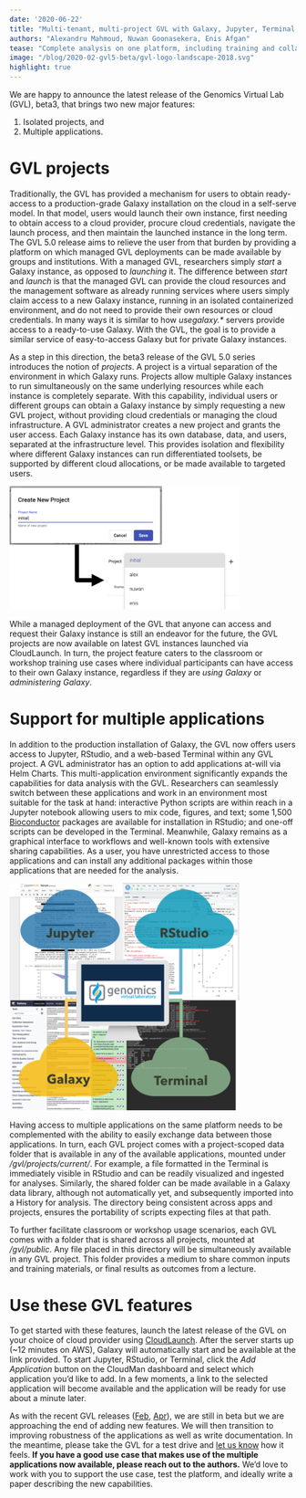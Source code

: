 ```yaml
---
date: '2020-06-22'
title: "Multi-tenant, multi-project GVL with Galaxy, Jupyter, Terminal, and RStudio"
authors: "Alexandru Mahmoud, Nuwan Goonasekera, Enis Afgan"
tease: "Complete analysis on one platform, including training and collaboration"
image: "/blog/2020-02-gvl5-beta/gvl-logo-landscape-2018.svg"
highlight: true
---
```


We are happy to announce the latest release of the Genomics Virtual Lab (GVL),
beta3, that brings two new major features:

1. Isolated projects, and
2. Multiple applications.


# GVL projects

Traditionally, the GVL has provided a mechanism for users to obtain
ready-access to a production-grade Galaxy installation on the cloud in a
self-serve model. In that model, users would launch their own instance, first
needing to obtain access to a cloud provider, procure cloud credentials,
navigate the launch process, and then maintain the launched instance in the
long term. The GVL 5.0 release aims to relieve the user from that burden by
providing a platform on which managed GVL deployments can be made available by
groups and institutions. With a managed GVL, researchers simply _start_ a
Galaxy instance, as opposed to _launching_ it. The difference between _start_
and _launch_ is that the managed GVL can provide the cloud resources and the
management software as already running services where users simply claim access
to a new Galaxy instance, running in an isolated containerized environment, and
do not need to provide their own resources or cloud credentials. In many ways
it is similar to how _usegalaxy.*_ servers provide access to a ready-to-use
Galaxy. With the GVL, the goal is to provide a similar service of
easy-to-access Galaxy but for private Galaxy instances.

As a step in this direction, the beta3 release of the GVL 5.0 series introduces
the notion of _projects_. A project is a virtual separation of the environment
in which Galaxy runs. Projects allow multiple Galaxy instances to run
simultaneously on the same underlying resources while each instance is
completely separate. With this capability, individual users or different groups
can obtain a Galaxy instance by simply requesting a new GVL project, without
providing cloud credentials or managing the cloud infrastructure. A GVL
administrator creates a new project and grants the user access. Each Galaxy
instance has its own database, data, and users, separated at the infrastructure
level. This provides isolation and flexibility where different Galaxy instances
can run differentiated toolsets, be supported by different cloud allocations,
or be made available to targeted users.

<div class="center img-sizer" style="width: 80%">

[![](./gvl-projects.png)](/news/2020-06-gvl5-beta3/gvl-projects.png)

</div>

While a managed deployment of the GVL that anyone can access and request their
Galaxy instance is still an endeavor for the future, the GVL projects are now
available on latest GVL instances launched via CloudLaunch. In turn, the
project feature caters to the classroom or workshop training use cases where
individual participants can have access to their own Galaxy instance,
regardless if they are _using Galaxy_ or _administering Galaxy_.


# Support for multiple applications

In addition to the production installation of Galaxy, the GVL now offers users
access to Jupyter, RStudio, and a web-based Terminal within any GVL project. A
GVL administrator has an option to add applications at-will via Helm Charts.
This multi-application environment significantly expands the capabilities for
data analysis with the GVL. Researchers can seamlessly switch between these
applications and work in an environment most suitable for the task at hand:
interactive Python scripts are within reach in a Jupyter notebook allowing
users to mix code, figures, and text; some 1,500
[Bioconductor](https://www.bioconductor.org/) packages are available for
installation in RStudio; and one-off scripts can be developed in the Terminal.
Meanwhile, Galaxy remains as a graphical interface to workflows and well-known
tools with extensive sharing capabilities. As a user, you have unrestricted
access to those applications and can install any additional packages within
those applications that are needed for the analysis.

<div class="center img-sizer" style="width: 80%">

[![](./gvl-apps.png)](/news/2020-06-gvl5-beta3/gvl-apps.png)

</div>

Having access to multiple applications on the same platform needs to be
complemented with the ability to easily exchange data between those
applications. In turn, each GVL project comes with a project-scoped data folder
that is available in any of the available applications, mounted under
_/gvl/projects/current/_. For example, a file formatted in the Terminal is
immediately visible in RStudio and can be readily visualized and ingested for
analyses. Similarly, the shared folder can be made available in a Galaxy data
library, although not automatically yet, and subsequently imported into a
History for analysis. The directory being consistent across apps and projects,
ensures the portability of scripts expecting files at that path.

To further facilitate classroom or workshop usage scenarios, each GVL comes
with a folder that is shared across all projects, mounted at _/gvl/public_. Any
file placed in this directory will be simultaneously available in any GVL
project. This folder provides a medium to share common inputs and training
materials, or final results as outcomes from a lecture.


# Use these GVL features

To get started with these features, launch the latest release of the GVL on
your choice of cloud provider using
[CloudLaunch](https://launch.usegalaxy.org/). After the server starts up (~12
minutes on AWS), Galaxy will automatically start and be available at the link
provided. To start Jupyter, RStudio, or Terminal, click the _Add Application_
button on the CloudMan dashboard and select which application you’d like to
add. In a few moments, a link to the selected application will become available
and the application will be ready for use about a minute later.

As with the recent GVL releases
([Feb](https://galaxyproject.org/blog/2020-02-gvl5-beta),
[Apr](https://galaxyproject.org/blog/2020-04-gvl5-beta2)), we are still in beta
but we are approaching the end of adding new features. We will then transition
to improving robustness of the applications as well as write documentation. In
the meantime, please take the GVL for a test drive and [let us
know](https://gitter.im/galaxyproject/FederatedGalaxy) how it feels. **If you
have a good use case that makes use of the multiple applications now available,
please reach out to the authors.** We’d love to work with you to support the
use case, test the platform, and ideally write a paper describing the new
capabilities.

